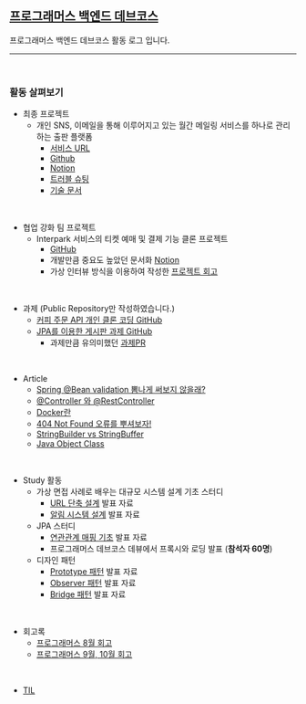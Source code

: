 ## [프로그래머스 백엔드 데브코스](https://programmers.co.kr/learn/courses/12177)
프로그래머스 백엔드 데브코스 활동 로그 입니다.

---

<br>

### 활동 살펴보기

- 최종 프로젝트
  - 개인 SNS, 이메일을 통해 이루어지고 있는 월간 메일링 서비스를 하나로 관리하는 출판 플랫폼
    - [서비스 URL](https://monthsub.netlify.app/)
    - [Github](https://github.com/prgrms-web-devcourse/Team_Sagack_MonthSub_BE)
    - [Notion](https://noisy-sweatpants-e78.notion.site/Monthsub-f3d6de8ed2014cb9801691c101f7c3e5)
    - [트러블 슈팅](https://noisy-sweatpants-e78.notion.site/81aebf520b2b4f25aa2d08bc8522d6ae)
    - [기술 문서](https://noisy-sweatpants-e78.notion.site/0840f7457ffc462687b1bb0a04e3b340)

</br>

- 협업 강화 팀 프로젝트
  -  Interpark 서비스의 티켓 예매 및 결제 기능 클론 프로젝트
      - [GitHub](https://github.com/prgrms-be-devcourse/BEDV1_Interparkyu)
      - 개발만큼 중요도 높았던 문서화 [Notion](https://noisy-sweatpants-e78.notion.site/Interparkyu-015a3c948a334c31a0702a7d86093d78)
      - 가상 인터뷰 방식을 이용하여 작성한 [프로젝트 회고](https://www.notion.so/7958b2d0f8034f5ca98a3fa16987a202)

</br>

- 과제 (Public Repository만 작성하였습니다.)
  - [커피 주문 API 개인 클론 코딩 GitHub](https://github.com/0923kdh/gc-coffee)
  - [JPA를 이용한 게시판 과제 GitHub](https://github.com/0923kdh/SpringBoot-Board)
    - 과제만큼 유의미했던 [과제PR](https://github.com/prgrms-be-devcourse/SpringBoot-Board/pull/30)
  
</br>

- Article
  - [Spring @Bean validation 뽐나게 써보지 않을래?](https://velog.io/@heehee/Spring-Bean-validation-%EB%BD%90%EB%82%98%EA%B2%8C-%EC%8D%A8%EB%B3%B4%EC%A7%80-%EC%95%8A%EC%9D%84%EB%9E%98)
  - [@Controller 와 @RestController](https://velog.io/@heehee/Spring-Controller-%EC%99%80-RestController)
  - [Docker란](https://velog.io/@heehee/Docker)
  - [404 Not Found 오류를 뿌셔보자!](https://velog.io/@heehee/404-Not-Found-%EC%98%A4%EB%A5%98%EB%A5%BC-%EB%BF%8C%EC%85%94%EB%B3%B4%EC%9E%90)
  - [StringBuilder vs StringBuffer](https://daisy-day.tistory.com/192?category=1014728)
  - [Java Object Class](https://daisy-day.tistory.com/193?category=1014728)

</br>

- Study 활동
  - 가상 면접 사례로 배우는 대규모 시스템 설계 기초 스터디
    - [URL 단축 설계](https://velog.io/@heehee/URL-%EB%8B%A8%EC%B6%95%EA%B8%B0-%EC%84%A4%EA%B3%84) 발표 자료
    - [알림 시스템 설계](https://velog.io/@heehee/%EC%95%8C%EB%A6%BC-%EC%8B%9C%EC%8A%A4%ED%85%9C-%EC%84%A4%EA%B3%84) 발표 자료
  - JPA 스터디
    - [연관관계 매핑 기초](https://www.notion.so/JPA-Study-0f381db349bd4e2d9cf072b47feae539) 발표 자료
    - 프로그래머스 데브코스 데뷰에서 프록시와 로딩 발표 (**참석자 60명**)
  - 디자인 패턴
    - [Prototype 패턴](https://prgrms-web-devcourse.github.io/be-team-f-study2/2021/08/16/Prototype.html) 발표 자료
    - [Observer 패턴](https:/https://prgrms-web-devcourse.github.io/be-team-f-study2/2021/08/16/Observer.html) 발표 자료
    - [Bridge 패턴](https://prgrms-web-devcourse.github.io/be-team-f-study2/2021/08/16/Bridge.html) 발표 자료


</br>

- 회고록
  - [프로그래머스 8월 회고](https://velog.io/@heehee/%ED%94%84%EB%A1%9C%EA%B7%B8%EB%9E%98%EB%A8%B8%EC%8A%A4-%ED%95%9C%EB%8B%AC-%ED%9A%8C%EA%B3%A0)
  - [프로그래머스 9월, 10월 회고](https://velog.io/@heehee/%ED%94%84%EB%A1%9C%EA%B7%B8%EB%9E%98%EB%A8%B8%EC%8A%A4-9-10%EC%9B%94-%ED%9A%8C%EA%B3%A0)

</br>

- [TIL](https://www.notion.so/dahee-dev-log-7538e23e908f4d99a32bb810a9e0b41e)
